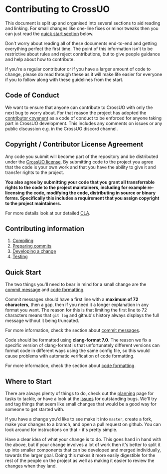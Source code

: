 # Contributing to CrossUO

This document is split up and organised into several sections to aid reading and linking. For small changes like one-line fixes or minor tweaks then you can just read the [quick start section](#quick-start) below.

Don't worry about reading all of these documents end-to-end and getting everything perfect the first time. The point of this information isn't to be restrictive about rules and reject contributions, but to give people guidance and help about how to contribute.

If you're a regular contributor or if you have a larger amount of code to change, please do read through these as it will make life easier for everyone if you to follow along with these guidelines from the start.

## Code of Conduct

We want to ensure that anyone can contribute to CrossUO with only the next bug to worry about. For that reason the project has adopted the [contributor covenent](CODE_OF_CONDUCT.md) as a code of conduct to be enforced for anyone taking part in CrossUO development. This includes any comments on issues or any public discussion e.g. in the CrossUO discord channel.

## Copyright / Contributor License Agreement

Any code you submit will become part of the repository and be distributed under the [CrossUO license](../LICENSE). By submitting code to the project you agree that the code is your own work and that you have the ability to give it and transfer rights to the project.

**You also agree by submitting your code that you grant all transferrable rights to the code to the project maintainers, including for example re-licensing the code, modifying the code, distributing in source or binary forms. Specifically this includes a requirement that you assign copyright to the project maintainers.**

For more details look at our detailed [CLA](CLA.md).

## Contributing information

1. [Compiling](CONTRIBUTING/Compiling.md)
2. [Preparing commits](CONTRIBUTING/Preparing-Commits.md)
3. [Developing a change](CONTRIBUTING/Developing-Change.md)
4. [Testing](CONTRIBUTING/Testing.md)

## Quick Start

The two things you'll need to bear in mind for a small change are the [commit message](CONTRIBUTING/Preparing-Commits.md#commit-messages) and [code formatting](CONTRIBUTING/Preparing-Commits.md#code-formatting).

Commit messages should have a first line with a **maximum of 72 characters**, then a gap, then if you need it a longer explanation in any format you want. The reason for this is that limiting the first line to 72 characters means that `git log` and github's history always displays the full message without it being truncated.

For more information, check the section about [commit messages](CONTRIBUTING/Preparing-Commits.md#commit-messages).

Code should be formatted using **clang-format 7.0**. The reason we fix a specific version of clang-format is that unfortunately different versions can format code in different ways using the same config file, so this would cause problems with automatic verification of code formatting.

For more information, check the section about [code formatting](CONTRIBUTING/Preparing-Commits.md#code-formatting).

## Where to Start

There are always plenty of things to do, check out the [planning](https://github.com/orgs/CrossUO/projects) page for tasks to tackle, or have a look at the [issues](https://github.com/CrossUO/CrossUO/issues) for outstanding bugs. We'll try and tag things that seem like small changes that would be a good way for someone to get started with.

If you have a change you'd like to see make it into `master`, create a fork, make your changes to a branch, and open a pull request on github. You can look around for instructions on that - it's pretty simple.

Have a clear idea of what your change is to do. This goes hand in hand with the above, but if your change involves a lot of work then it's better to split it up into smaller components that can be developed and merged individually, towards the larger goal. Doing this makes it more easily digestible for the rest of the people on the project as well as making it easier to review the changes when they land.
